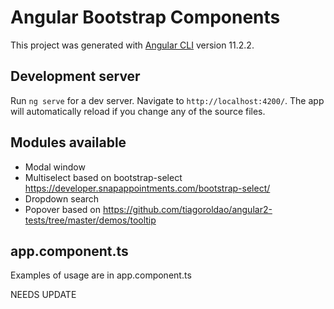 # Angular Bootstrap Components

This project was generated with [Angular CLI](https://github.com/angular/angular-cli) version 11.2.2.

## Development server

Run `ng serve` for a dev server. Navigate to `http://localhost:4200/`. The app will automatically reload if you change any of the source files.

## Modules available
- Modal window
- Multiselect based on bootstrap-select https://developer.snapappointments.com/bootstrap-select/
- Dropdown search
- Popover based on https://github.com/tiagoroldao/angular2-tests/tree/master/demos/tooltip

## app.component.ts
Examples of usage are in app.component.ts

NEEDS UPDATE

